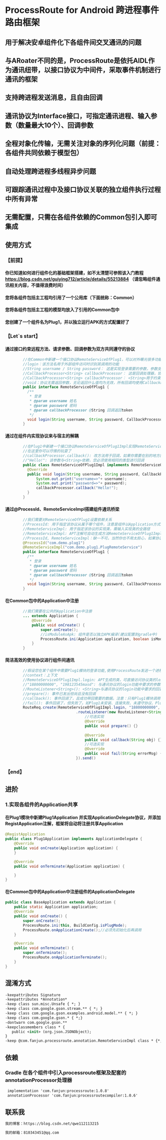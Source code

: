 # ProcessRoute for Android 跨进程事件路由框架
## 用于解决安卓组件化下各组件间交叉通讯的问题
## 与ARoater不同的是，ProcessRoute是依托AIDL作为通讯纽带，以接口协议为中间件，采取事件机制进行通讯的框架
## 支持跨进程发送消息，且自由回调
## 通讯协议为Interface接口，可指定通讯进程、输入参数（数量最大10个）、回调参数
## 全程对象化传输，无需关注对象的序列化问题（前提：各组件共同依赖于模型包）
## 自动处理跨进程多线程异步问题
## 可跟踪通讯过程中及接口协议关联的独立组件执行过程中所有异常
## 无需配置，只需在各组件依赖的Common包引入即可集成

## 使用方式

### 【前提】
#### 你已知道如何进行组件化的基础框架搭建，如不太清楚可参照该入门教程 https://blog.csdn.net/guiying712/article/details/55213884 （请忽略组件通讯相关内容，不值得浪费时间）
#### 您将各组件包括主工程均引用了一个公用库（下面统称：Common）
#### 您将各组件包括主工程的模型均放入了引用的Common包中
#### 您创建了一个组件名为Plug1，并以独立运行APK的方式配置好了
### 【Let`s start】
#### 通过接口约束远程方法、请求参数、回调参数为双方共同遵守的协议
```Java
        //在Common中新建一个接口协议RemoteServiceOfPlug1，可以对外曝光很多功能，这里已登录为例
        //login：该方法名用于外部组件访问时识别其调用的功能
        //String username / String password： 这是实现登录需要的参数，参数支持[0-10]个，类型不限（基本类型必须换成其包装类）
        //CallbackProcessor<String> callbackProcessor： 这是回调处理器，协议的所有方法都必须将该参数放置最末，是必输参数
        //CallbackProcessor<String> callbackProcessor： <String>用于约束回调的类型，类型不限
        //void：协议无需返回参数，无论返回什么值均为无效，所有回调均使用CallbackProcessor处理
        public interface RemoteServiceOfPlug1 {
          /**
           * 登录
           * @param username 姓名
           * @param password 密码
           * @param callbackProcessor @String 回调返回token
           */
          void login(String username, String password, CallbackProcessor<String> callbackProcessor);
        }
```
#### 通过在组件内实现协议来与宿主的解耦
```Java
        //在Plug1中新建一个接口协议RemoteServiceOfPlug1Impl实现RemoteServiceOfPlug1协议
        //在这里你可以尽情的玩耍了
        //callbackProcessor.callback(): 改方法用于回调，如果你需要在别的地方回调可将callbackProcessor传递过去而无需关心序列化问题
        //"Hello!": 该参数与<String>依赖，您必须使用相同的类型进行回调
        public class RemoteServiceOfPlug1Impl implements RemoteServiceOfPlug1 {
          @Override
          public void login(String username, String password, CallbackProcessor<String> callbackProcessor) {
              System.out.print("username=>"+ username);
              System.out.print("password=>"+ password);
              callbackProcessor.callback("Hello!");
          }
        }
```
#### 通过@ProcessId、RemoteServiceImpl搭建组件通讯桥梁
```Java
        //我们需要对RemoteServiceOfPlug1设置依赖关系
        //ProcessId: 用于指定该协议从属于哪个组件，注意是组件以Application方式编译时的ApplicationId
        //RemoteServiceImpl: 用于指定该协议的实现类，需输入实现类的全路径
        //RemoteServiceImpl: APT注解可自动生成方法RemoteServiceOfPlug1Impl.class（需要Make一下工程），在需要传方法名的地方建议使用该自动生成的类取值，以达到规范的目的
        //ProcessId, RemoteServiceImpl：缺一不可。当然你也不用太担心，如果协议上有任何的地方有问题，框架都会在调用方回调错误信息以提示您
        @ProcessId("com.demo.plug1")
        @RemoteServiceImpl("com.demo.plug1.PlugRemoteService")
        public interface RemoteServiceOfPlug1 {
          /**
           * 登录
           * @param username 姓名
           * @param password 密码
           * @param callbackProcessor @String 回调返回token
           */
          void login(String username, String password, CallbackProcessor<String> callbackProcessor);
        }
```
#### 在Common包中的Application中注册
```Java
        //我们需要在公共的Application中注册
        ... extends Application {
            @Override
            public void onCreate() {
                super.onCreate();
                //isModuleAsApk: 组件是否以独立APK编译(建议配置到gradle中)
                ProcessRoute.ini(Application application, boolean isModuleAsApk);
            }
        }
```
#### 简洁高效的使用协议进行组件间通讯
```Java
        //假设您在某个组件中需要Plug1模块的登录功能,使用ProcessRoute发送一个进程事件消息即可
        //context：上下文
        //RemoteServiceOfPlug1Impl.login: APT生成的类，可直接访问协议类的login方法名
        //"18800000000", "198123545masd": 与通讯协议的login功能中要求的参数一样，但必须确保参数数量、类型、顺序一致
        //RouteListener<String>(): <String>与通讯协议的login功能中要求的回调参数一样
        //prepare(): 事件已发出但尚且没有回调
        //callback(): 事件回调了，且成功带回需要的数据。注意：只有Plug1模块调用了callbackProcessor.callback()才会回调
        //fail(): 事件回调了，但失败了。如Plug1未安装、连接失败、未遵守协议、Plug1的实现过程报错都会在这个方法中将详细错误信息带过来
        RouteReq.create(RemoteServiceOfPlug1Impl.login, "18800000000", "198123545masd")
                                .routeListener(new RouteListener<String>() {
                                    //可选实现
                                    @Override
                                    public void prepare() {}
                                       
                                    @Override
                                    public void callback(String obj) {}
                                    //可选实现
                                    @Override
                                    public void fail(String errorMsg) {}
                                }).send()
```
### 【end】

## 进阶
### 1.实现各组件的Application共享
#### 在Plug1模块中新建Plug1Application 并实现ApplicationDelegate协议，并添加RegistApplication注解，框架将自动将注册共享Application
```Java
@RegistApplication
public class Plug1Application implements ApplicationDelegate {
    @Override
    public void onCreate(Application application) {
    }

    @Override
    public void onTerminate(Application application) {

    }
}
```
#### 在Common包中的Application中注册组件的ApplicationDelegate
```Java
public class BaseApplication extends Application {
    public static Application application;
    @Override
    public void onCreate() {
        super.onCreate();
        ProcessRoute.ini(this, BuildConfig.isPlugMode);
        ProcessRoute.onApplicationCreate();//必须先初始化后再调用
    }

    @Override
    public void onTerminate() {
        super.onTerminate();
        ProcessRoute.onApplicationTerminate();
    }
}
```

## 混淆方式
```Xml
-keepattributes Signature
-keepattributes *Annotation*
-keep class sun.misc.Unsafe { *; }
-keep class com.google.gson.stream.** { *; }
-keep class com.google.gson.examples.android.model.** { *; }
-keep class com.google.gson.* { *;}
-dontwarn com.google.gson.**
-keepclassmembers class * {
   public <init> (org.json.JSONObject);
}
-keep @com.fanjun.processroute.annotation.RemoteServiceImpl class * {*;}
```

## 依赖
### Gradle 在各个组件中引入processroute框架及配套的annotationProcessor处理器
```Xml
 implementation 'com.fanjun:processroute:1.0.8'
 annotationProcessor 'com.fanjun:processroutecompiler:1.0.6'
```

## 联系我
```Xml
我的博客：https://blog.csdn.net/qwe112113215
```
```Xml
我的邮箱：810343451@qq.com
```
